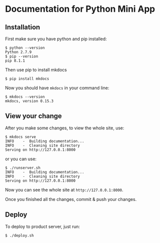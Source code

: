 # Documentation for Python Mini App

## Installation

First make sure you have python and pip installed:

```shell
$ python --version
Python 2.7.9
$ pip --version
pip 8.1.1
```

Then use pip to install mkdocs

```shell
$ pip install mkdocs
```

Now you should have ```mkdocs``` in your command line:

```shell
$ mkdocs --version
mkdocs, version 0.15.3
```


## View your change

After you make some changes, to view the whole site, use:

```shell
$ mkdocs serve
INFO    -  Building documentation...
INFO    -  Cleaning site directory
Serving on http://127.0.0.1:8000
```

or you can use:

```shell
$ ./runserver.sh
INFO    -  Building documentation...
INFO    -  Cleaning site directory
Serving on http://127.0.0.1:8000
```

Now you can see the whole site at ```http://127.0.0.1:8000```.

Once you finished all the changes, commit & push your changes.

## Deploy

To deploy to product server, just run:

```shell
$ ./deploy.sh
```
